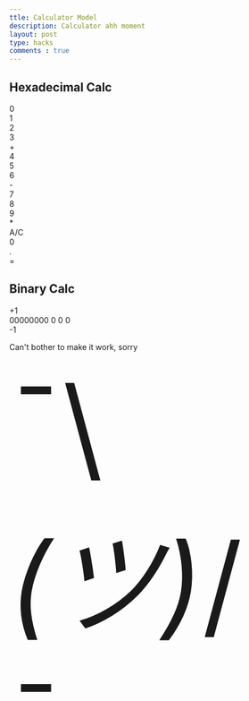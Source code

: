 ```yaml
---
ttle: Calculator Model
description: Calculator ahh moment
layout: post
type: hacks
comments : true
---
```

## Hexadecimal Calc
<div id="animation">
  <div class="calculator-container">
      <!--result-->
      <div class="calculator-output" id="output">0</div>
      <!--row 1-->
      <div class="calculator-number">1</div>
      <div class="calculator-number">2</div>
      <div class="calculator-number">3</div>
      <div class="calculator-operation">+</div>
      <!--row 2-->
      <div class="calculator-number">4</div>
      <div class="calculator-number">5</div>
      <div class="calculator-number">6</div>
      <div class="calculator-operation">-</div>
      <!--row 3-->
      <div class="calculator-number">7</div>
      <div class="calculator-number">8</div>
      <div class="calculator-number">9</div>
      <div class="calculator-operation">*</div>
      <!--row 4-->
      <div class="calculator-clear">A/C</div>
      <div class="calculator-number">0</div>
      <div class="calculator-number">.</div>
      <div class="calculator-equals">=</div>
  </div>
</div>

## Binary Calc
<td><div class="calc-button" id="add1" onclick="add(1)">+1</div></td>
<td id="binary">00000000</td>
<td id="octal">0</td>
<td id="hexadecimal">0</td>
<td id="decimal">0</td>
<td><div class="calc-button" id="sub1" onclick="add(-1)">-1</div></td>

Can't bother to make it work, sorry


<span style="font-size:200px">¯\\_(ツ)_/¯</span>